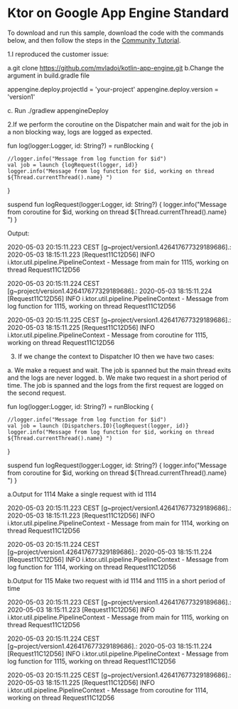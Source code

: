 # Ktor on Google App Engine Standard

To download and run this sample, download the code with the commands below, and
then follow the steps in the [Community Tutorial][tutorial].

1.I reproduced the customer issue: 

[tutorial]: https://cloud.google.com/community/tutorials/kotlin-ktor-app-engine-java8


a.git clone https://github.com/mvladoi/kotlin-app-engine.git
b.Change the argument in build.gradle file

appengine.deploy.projectId = 'your-project'
appengine.deploy.version = 'version1'

c. Run 
./gradlew appengineDeploy


2.If we perform the coroutine on the Dispatcher main and wait for the job in a non blocking way, logs are logged as expected. 


fun log(logger:Logger, id: String?) = runBlocking {
  
    //logger.info("Message from log function for $id")
    val job = launch {logRequest(logger, id)}
    logger.info("Message from log function for $id, working on thread ${Thread.currentThread().name} ")
}


 suspend fun logRequest(logger:Logger, id: String?) {
   logger.info("Message from coroutine for $id, working on thread ${Thread.currentThread().name} ")
    }


Output:


2020-05-03 20:15:11.223 CEST
[g~project/version1.426417677329189686].<stdout>: 2020-05-03 18:15:11.223 [Request11C12D56] INFO  i.ktor.util.pipeline.PipelineContext - Message from main for 1115, working on thread Request11C12D56


2020-05-03 20:15:11.224 CEST
[g~project/version1.426417677329189686].<stdout>: 2020-05-03 18:15:11.224 [Request11C12D56] INFO  i.ktor.util.pipeline.PipelineContext - Message from log function for 1115, working on thread Request11C12D56 


2020-05-03 20:15:11.225 CEST
[g~project/version1.426417677329189686].<stdout>: 2020-05-03 18:15:11.225 [Request11C12D56] INFO  i.ktor.util.pipeline.PipelineContext - Message from coroutine for 1115, working on thread Request11C12D56 



3. If we change the context to Dispatcher IO then we have two cases:

a. We make a request and wait. The job is spanned but the main thread exits and the logs are never logged.
b. We make two request in a short period of time. The job is spanned and the logs from the first request are logged on the second request. 

fun log(logger:Logger, id: String?) = runBlocking {
  
    //logger.info("Message from log function for $id")
    val job = launch (Dispatchers.IO){logRequest(logger, id)}
    logger.info("Message from log function for $id, working on thread ${Thread.currentThread().name} ")
}


 suspend fun logRequest(logger:Logger, id: String?) {
   logger.info("Message from coroutine for $id, working on thread ${Thread.currentThread().name} ")
    }



a.Output for 1114
Make a single request with id 1114 


2020-05-03 20:15:11.223 CEST
[g~project/version1.426417677329189686].<stdout>: 2020-05-03 18:15:11.223 [Request11C12D56] INFO  i.ktor.util.pipeline.PipelineContext - Message from main for 1114, working on thread Request11C12D56


2020-05-03 20:15:11.224 CEST
[g~project/version1.426417677329189686].<stdout>: 2020-05-03 18:15:11.224 [Request11C12D56] INFO  i.ktor.util.pipeline.PipelineContext - Message from log function for 1114, working on thread Request11C12D56 




b.Output for 115
Make two request with id 1114 and 1115 in a short period of time


2020-05-03 20:15:11.223 CEST
[g~project/version1.426417677329189686].<stdout>: 2020-05-03 18:15:11.223 [Request11C12D56] INFO  i.ktor.util.pipeline.PipelineContext - Message from main for 1115, working on thread Request11C12D56


2020-05-03 20:15:11.224 CEST
[g~project/version1.426417677329189686].<stdout>: 2020-05-03 18:15:11.224 [Request11C12D56] INFO  i.ktor.util.pipeline.PipelineContext - Message from log function for 1115, working on thread Request11C12D56 


2020-05-03 20:15:11.225 CEST
[g~project/version1.426417677329189686].<stdout>: 2020-05-03 18:15:11.225 [Request11C12D56] INFO  i.ktor.util.pipeline.PipelineContext - Message from coroutine for 1114, working on thread Request11C12D56 




